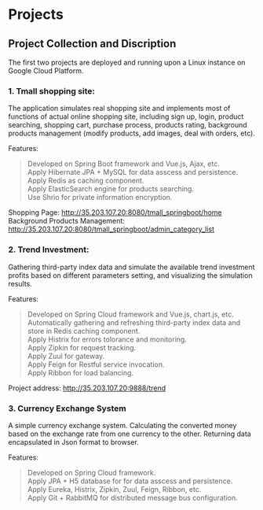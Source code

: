 # Projects
## Project Collection and Discription
   The first two projects are deployed and running upon a Linux instance on Google Cloud Platform.<br> 

### 1. Tmall shopping site: <br> 
   The application simulates real shopping site and implements most of functions of actual online shopping site, including sign up, login, product searching, shopping cart, purchase process, products rating, background products management (modify products, add images, deal with orders, etc).<br> 
   
   Features:<br> 
   >Developed on Spring Boot framework and Vue.js, Ajax, etc.<br> 
   >Apply Hibernate JPA + MySQL for data asscess and persistence.<br> 
   >Apply Redis as caching component.<br> 
   >Apply ElasticSearch engine for products searching.<br> 
   >Use Shrio for private information encryption.<br> 
   
   Shopping Page: http://35.203.107.20:8080/tmall_springboot/home <br> 
   Background Products Management:  http://35.203.107.20:8080/tmall_springboot/admin_category_list<br> 

### 2. Trend Investment: <br>
   Gathering third-party index data and simulate the available trend investment profits based on different parameters setting, and visualizing the simulation results.<br> 
   
   Features:<br> 
   > Developed on Spring Cloud framework and Vue.js, chart.js, etc.<br> 
   > Automatically gathering and refreshing third-party index data and store in Redis caching component.<br> 
   > Apply Histrix for errors tolorance and monitoring.<br> 
   > Apply Zipkin for request tracking.<br> 
   > Apply Zuul for gateway.<br> 
   > Apply Feign for Restful service invocation.<br> 
   > Apply Ribbon for load balancing.<br> 
   
   Project address: http://35.203.107.20:9888/trend <br> 


### 3. Currency Exchange System
   A simple currency exchange system. Calculating the converted money based on the exchange rate from one currency to the other. Returning data encapsulated in Json format to browser.<br> 
   
   Features:<br> 
   > Developed on Spring Cloud framework.<br> 
   > Apply JPA + H5 database for for data asscess and persistence.<br> 
   > Apply Eureka, Histrix, Zipkin, Zuul, Feign, Ribbon, etc.<br> 
   > Apply Git + RabbitMQ for distributed message bus configuration.<br> 
   

